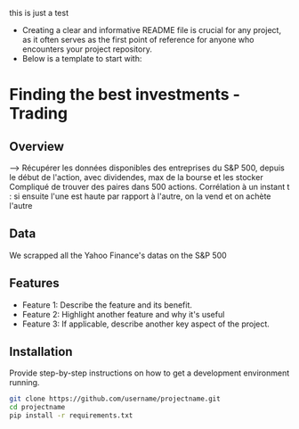 this is just a test


* Creating a clear and informative README file is crucial for any project, as it often serves as the first point of reference for anyone who encounters your project repository.
* Below is a template to start with: 

# Finding the best investments - Trading

## Overview
--> Récupérer les données disponibles des entreprises du S&P 500, depuis le début de l'action, avec dividendes, max de la bourse et les stocker
Compliqué de trouver des paires dans 500 actions.
Corrélation à un instant t : si ensuite l'une est haute par rapport à l'autre, on la vend et on achète l'autre

## Data
We scrapped all the Yahoo Finance's datas on the S&P 500


## Features
- Feature 1: Describe the feature and its benefit.
- Feature 2: Highlight another feature and why it's useful
- Feature 3: If applicable, describe another key aspect of the project.

## Installation
Provide step-by-step instructions on how to get a development environment running.

```bash
git clone https://github.com/username/projectname.git
cd projectname
pip install -r requirements.txt